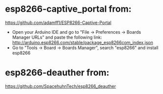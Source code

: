 # esp8266-captive_portal from:
https://github.com/adamff1/ESP8266-Captive-Portal
  - Open your Arduino IDE and go to "File -> Preferences -> Boards Manager URLs" and paste the following link: http://arduino.esp8266.com/stable/package_esp8266com_index.json
  - Go to "Tools -> Board -> Boards Manager", search "esp8266" and install esp8266
# esp8266-deauther from:
https://github.com/SpacehuhnTech/esp8266_deauther

